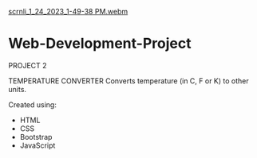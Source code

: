 [scrnli_1_24_2023_1-49-38 PM.webm](https://user-images.githubusercontent.com/84958102/214244055-89f347f2-ac82-4459-9621-ad40fc0178d0.webm)
# Web-Development-Project

PROJECT 2

TEMPERATURE CONVERTER
Converts temperature (in C, F or K) to other units.

Created using:

- HTML
- CSS
- Bootstrap
- JavaScript
